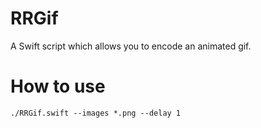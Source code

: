 # RRGif
A Swift script which allows you to encode an animated gif.

How to use
==========
```Shell
./RRGif.swift --images *.png --delay 1
```
